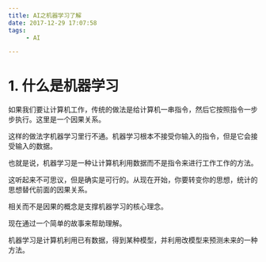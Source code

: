 ```yaml
---
title: AI之机器学习了解
date: 2017-12-29 17:07:58
tags:
	 - AI

---
```




# 1. 什么是机器学习

如果我们要让计算机工作，传统的做法是给计算机一串指令，然后它按照指令一步步执行。这里是一个因果关系。

这样的做法字机器学习里行不通。机器学习根本不接受你输入的指令，但是它会接受输入的数据。

也就是说，机器学习是一种让计算机利用数据而不是指令来进行工作工作的方法。

这听起来不可思议，但是确实是可行的。从现在开始，你要转变你的思想，统计的思想替代前面的因果关系。

相关而不是因果的概念是支撑机器学习的核心理念。

现在通过一个简单的故事来帮助理解。

机器学习是计算机利用已有数据，得到某种模型，并利用改模型来预测未来的一种方法。

